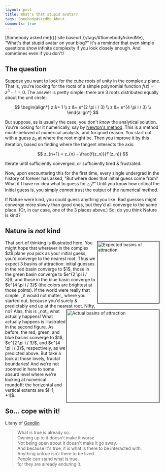 ```yaml
---
layout: post
title: What's that stupid avatar?
tags: SomebodyAskedMe About
comments: true
---
```


[Somebody asked me]({{ site.baseurl }}/tags/#SomebodyAskedMe), "What's that stupid avatar
on your blog?"  It's a reminder that even simple questions show infinite complexity if you
look closely enough.  And sometimes even if you don't!  

## The question  

Suppose you want to look for the cube roots of unity in the complex $z$ plane.  That is,
you're looking for the roots of a simple polynomial function $f(z) = z^3 - 1 = 0$.  The
answer is pretty simple; there are 3 roots distributed equally about the unit circle:

$$
\begin{align*}
  z &= 1               \\
  z &= e^{2 \pi i / 3} \\
  z &= e^{4 \pi i / 3} \\
\end{align*}
$$

But suppose, as is usually the case, you don't _know_ the analytical solution.  You're
looking for it numerically, say by 
[Newton's method](https://en.wikipedia.org/wiki/Newton%27s_method).  This is a method
much-beloved of numerical analysts, and for good reason.  You start out with a guess $z_0$
at where the root might be.  Then you improve it by this iteration, based on finding where
the tangent intesects the axis:  

$$
z_{n+1} = z_{n} - \frac{f(z_n)}{f'(z_n)}
$$

Iterate until sufficiently converged, or sufficiently tired &amp; frustrated.  

Now, upon encountering this for the first time, every single undergrad in the history of
forever has asked, "But where does that initial guess come from?  What if I have no idea
what to guess for $z_0$?"  Until you know how critical the initial guess is, you simply
_cannot_ trust the output of the numerical method.  

If Nature were kind, you could guess anything you like.  Bad guesses might converge more
slowly than good ones, but they'd all converge to the same place.  (Or, in our case, one 
of the 3 places above.)  So: do you think Nature is kind?  

## Nature is _not_ kind

<!-- *** figure/figcaption -->
<img src="{{ site.baseurl }}/images/2020-08-07-whats-that-stupid-avatar-expected.png" width="200" height="200" alt="Expected basins of attraction" title="Expected basins of attraction"  style="float: right; margin: 3px 3px 3px 3px; border: 1px solid #000000;">
That sort of thinking is illustrated here.  You might hope that wherever in the complex
$z$ plane you pick as your initial guess, you'd converge to the nearest root.  Thus we
expect 3 basins of attraction: initial guesses in the red basin converge to $1$, those in
the green basin converge to $e^{2 \pi i / 3}$, and those in the blue basin converge to
$e^{4 \pi i / 3}$ (the colors are brightest at those points).  If the world were really
that simple, _it would not matter_ where you started out, because you'd surely &amp;
predictably end up at the nearest root.  Nifty, no?  

<!-- *** figure/figcaption -->
<img src="{{ site.baseurl }}/images/root-fractal-1000.png" width="300" height="300" alt="Actual basins of attraction" title="Actual basins of attraction" style="float: right; margin: 3px 3px 3px 3px; border: 1px solid #000000;">
Alas, this is _not_ what actually happens!  What actually happens is illustrated in the
second figure.  As before, the red, green, and blue basins converge to $1$, $e^{2 \pi i /
3}$, and $e^{4 \pi i / 3}$, respectively, as we predicted above.  But take a look at those
lovely, fractal boundaries!  And we're not zoomed in here to some absurd level where we're
looking at numerical roundoff: the horizontal and vertical extents are $[-1, +1]$.

## So... cope with it!  

Litany of [Gendlin](https://en.wikipedia.org/wiki/Eugene_Gendlin)

>What is true is already so.  
>Owning up to it doesn't make it worse.  
>Not being open about it doesn't make it go away.  
>And because it's true, it is what is there to be interacted with.  
>Anything untrue isn't there to be lived.  
>People can stand what is true,  
>for they are already enduring it.  

